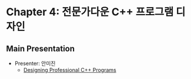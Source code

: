 # Chapter 4: 전문가다운 C++ 프로그램 디자인

## Main Presentation 

- Presenter: 안미진
  - [Designing Professional C++ Programs](slides/ch4-professional-cpp-design.pdf)
